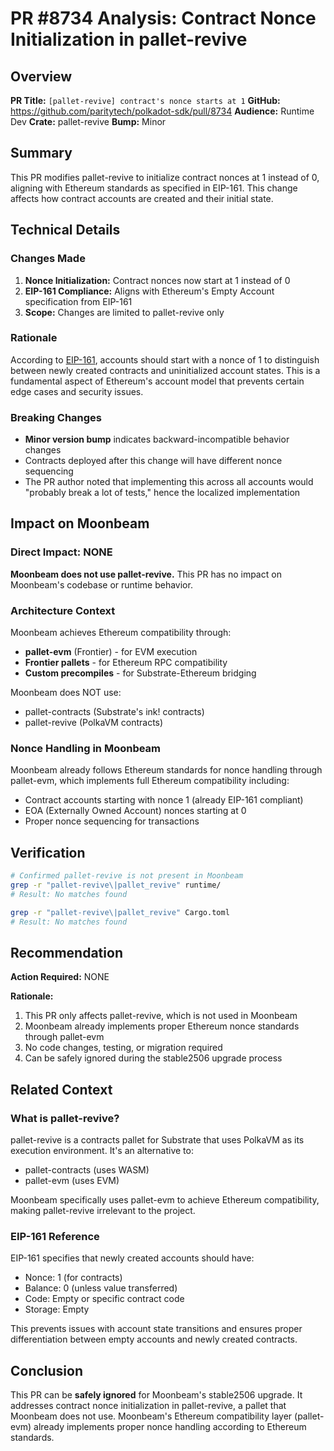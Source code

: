 # PR #8734 Analysis: Contract Nonce Initialization in pallet-revive

## Overview

**PR Title:** `[pallet-revive] contract's nonce starts at 1`
**GitHub:** https://github.com/paritytech/polkadot-sdk/pull/8734
**Audience:** Runtime Dev
**Crate:** pallet-revive
**Bump:** Minor

## Summary

This PR modifies pallet-revive to initialize contract nonces at 1 instead of 0, aligning with Ethereum standards as specified in EIP-161. This change affects how contract accounts are created and their initial state.

## Technical Details

### Changes Made

1. **Nonce Initialization:** Contract nonces now start at 1 instead of 0
2. **EIP-161 Compliance:** Aligns with Ethereum's Empty Account specification from EIP-161
3. **Scope:** Changes are limited to pallet-revive only

### Rationale

According to [EIP-161](https://github.com/ethereum/EIPs/blob/master/EIPS/eip-161.md), accounts should start with a nonce of 1 to distinguish between newly created contracts and uninitialized account states. This is a fundamental aspect of Ethereum's account model that prevents certain edge cases and security issues.

### Breaking Changes

- **Minor version bump** indicates backward-incompatible behavior changes
- Contracts deployed after this change will have different nonce sequencing
- The PR author noted that implementing this across all accounts would "probably break a lot of tests," hence the localized implementation

## Impact on Moonbeam

### Direct Impact: NONE

**Moonbeam does not use pallet-revive.** This PR has no impact on Moonbeam's codebase or runtime behavior.

### Architecture Context

Moonbeam achieves Ethereum compatibility through:
- **pallet-evm** (Frontier) - for EVM execution
- **Frontier pallets** - for Ethereum RPC compatibility
- **Custom precompiles** - for Substrate-Ethereum bridging

Moonbeam does NOT use:
- pallet-contracts (Substrate's ink! contracts)
- pallet-revive (PolkaVM contracts)

### Nonce Handling in Moonbeam

Moonbeam already follows Ethereum standards for nonce handling through pallet-evm, which implements full Ethereum compatibility including:
- Contract accounts starting with nonce 1 (already EIP-161 compliant)
- EOA (Externally Owned Account) nonces starting at 0
- Proper nonce sequencing for transactions

## Verification

```bash
# Confirmed pallet-revive is not present in Moonbeam
grep -r "pallet-revive\|pallet_revive" runtime/
# Result: No matches found

grep -r "pallet-revive\|pallet_revive" Cargo.toml
# Result: No matches found
```

## Recommendation

**Action Required:** NONE

**Rationale:**
1. This PR only affects pallet-revive, which is not used in Moonbeam
2. Moonbeam already implements proper Ethereum nonce standards through pallet-evm
3. No code changes, testing, or migration required
4. Can be safely ignored during the stable2506 upgrade process

## Related Context

### What is pallet-revive?

pallet-revive is a contracts pallet for Substrate that uses PolkaVM as its execution environment. It's an alternative to:
- pallet-contracts (uses WASM)
- pallet-evm (uses EVM)

Moonbeam specifically uses pallet-evm to achieve Ethereum compatibility, making pallet-revive irrelevant to the project.

### EIP-161 Reference

EIP-161 specifies that newly created accounts should have:
- Nonce: 1 (for contracts)
- Balance: 0 (unless value transferred)
- Code: Empty or specific contract code
- Storage: Empty

This prevents issues with account state transitions and ensures proper differentiation between empty accounts and newly created contracts.

## Conclusion

This PR can be **safely ignored** for Moonbeam's stable2506 upgrade. It addresses contract nonce initialization in pallet-revive, a pallet that Moonbeam does not use. Moonbeam's Ethereum compatibility layer (pallet-evm) already implements proper nonce handling according to Ethereum standards.
